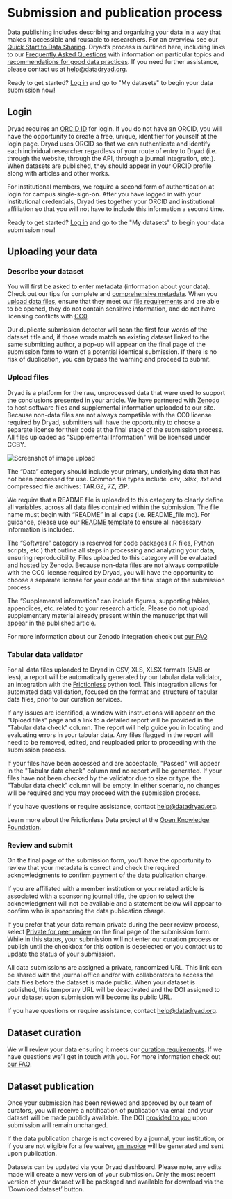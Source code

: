 # Submission and publication process</h1>

<p>
    Data publishing includes describing and organizing your data in a way that makes it accessible and reusable to
    researchers. For an overview see our <a href="/docs/QuickstartGuideToDataSharing.pdf">Quick Start to Data Sharing</a>.
    Dryad’s process is outlined here, including links to our <a href="/stash/faq">Frequently Asked Questions</a> with
    information on particular topics and <a href="/stash/best_practices">recommendations for good data practices</a>. If
    you need further assistance, please contact us at <a href="mailto:help@datadryad.org">help@datadryad.org</a>.
</p>

<p>Ready to get started? <a href="/stash/">Log in</a> and go to "My datasets" to begin your data submission now!</p>

## Login

<p>
    Dryad requires an <a href="https://orcid.org">ORCID ID</a> for login. If you do not have an ORCID, you will have the
    opportunity to create a free, unique, identifier for yourself at the login page. Dryad uses ORCID so that we can
    authenticate and identify each individual researcher regardless of your route of entry to Dryad (i.e. through the
    website, through the API, through a journal integration, etc.). When datasets are published, they should appear in
    your ORCID profile along with articles and other works.
</p>

<p>
    For institutional members, we require a second form of authentication at login for campus single-sign-on. After you
    have logged in with your institutional credentials, Dryad ties together your ORCID and institutional affiliation so
    that you will not have to include this information a second time.
</p>

<p>
  Ready to get started? <a href="/stash/sessions/choose_login">Log in</a> and go to the "My datasets" to begin your data
  submission now!
</p>

## Uploading your data

<h3>Describe your dataset</h3>
<p>
    You will first be asked to enter metadata (information about your data). Check out our tips for complete and <a href="/stash/faq#what-should-i-include-in-my-metadata">comprehensive metadata</a>.  When you <a href="/faq#how-do-i-upload-my-files">upload data files</a>,
    ensure that they meet our <a href="/stash/faq#how-should-i-prepare-my-data-files-before-submitting">file requirements</a> and are able to be opened, they do not
    contain sensitive information, and do not have licensing conflicts with <a href="/stash/faq#why-cc0">CC0</a>.
</p>

<p>
  Our duplicate submission detector will scan the first four words of the dataset title and, if those words match an
  existing dataset linked to the same submitting author, a pop-up will appear on the final page of the submission
  form to warn of a potential identical submission. If there is no risk of duplication, you can bypass the warning
  and proceed to submit.
</p>

<h3>Upload files</h3>

<p>
  Dryad is a platform for the raw, unprocessed data that were used to support the conclusions presented in your
  article. We have partnered with <a href="https://zenodo.org/" target="_blank">Zenodo</a> to host
  software files and supplemental information uploaded to our site.
  Because non-data files are not always compatible with the CC0 license required by Dryad, submitters will have 
  the opportunity to choose a  separate license for their code at the final stage of the submission process. 
  All files uploaded as "Supplemental Information" will be licensed under CCBY. 
</p>

<img src="/images/dryad_upload.png" alt="Screenshot of image upload" />

<p>
  The “Data” category should include your primary, underlying data that has not been processed for use. Common file
  types include .csv, .xlsx, .txt and compressed file archives: TAR.GZ, 7Z, ZIP. 
</p>

<p>
  We require that a README file is uploaded to this category to clearly define all variables, across all data files 
  contained within the submission. The file name must begin with “README” in all caps (i.e. README_file.md). 
  For guidance, please use our <a href="https://datadryad.org/docs/README.md"> README template</a>
  to ensure all necessary information is included. 
</p>

<p>
  The “Software” category is reserved for code packages (.R files, Python scripts, etc.) that outline
  all steps in processing and analyzing your data, ensuring reproducibility. Files uploaded to this
  category will be evaluated and hosted by Zenodo. Because non-data files are not always compatible
  with the CC0 license required by Dryad, you will have the opportunity to choose a separate license
  for your code at the final stage of the submission process
</p>

<p>
  The “Supplemental information” can include figures, supporting tables, appendices, etc. related
  to your research article. Please do not upload supplementary material already present within the
  manuscript that will appear in the published article.
</p>

<p>
    For more information about our Zenodo integration check
    out <a href="/stash/faq#how-do-dryad-zenodo-partner-and-integrate">our FAQ</a>.
</p>

<h3>Tabular data validator</h3>

<p>
For all data files uploaded to Dryad in CSV, XLS, XLSX formats (5MB or less), a report will be automatically generated by our tabular data validator, an integration with the <a href="https://frictionlessdata.io/">Frictionless</a> python tool. This integration allows for automated data validation, focused on the format and structure of tabular data files, prior to our curation services.
</p>

<p>
If any issues are identified, a window with instructions will appear on the
"Upload files" page and a link to a detailed report will be provided in the
"Tabular data check" column. The report will help guide you in locating and
evaluating errors in your tabular data. Any files flagged in the report will
need to be removed, edited, and reuploaded prior to proceeding with the
submission process.
</p>

<p>
If your files have been accessed and are acceptable, "Passed" will appear in the
"Tabular data check" column and no report will be generated. If your files have
not been checked by the validator due to size or type, the "Tabular data check"
column will be empty. In either scenario, no changes will be required and you
may proceed with the submission process.
</p>

<p>
If you have questions or require assistance, contact <a href="mailto:help@datadryad.org">help@datadryad.org</a>.
</p>

<p>
Learn more about the Frictionless Data project at the <a href="https://frictionlessdata.io/">Open Knowledge
Foundation</a>. 
</p>

<h3>Review and submit</h3>

<p>
  On the final page of the submission form, you’ll have the opportunity to review that your
  metadata is correct and check the required acknowledgments to confirm payment of the data
  publication charge.
</p>

<p>
  If you are affiliated with a member institution or your related article is associated with a sponsoring
  journal title, the option to select the acknowledgment will not be available and a statement
  below will appear to confirm who is sponsoring the data publication charge.
</p>

<p>
  If you prefer that your data remain private during the peer review process, select <a href="/stash/faq#how-does-dryad-s-private-for-peer-review-feature-work">Private for peer review</a>
  on the final page of the submission form. While in this status, your submission will not enter
  our curation process or publish until the checkbox for this option is deselected or you contact
  us to update the status of your submission.
</p>

<p>All data submissions are assigned a private, randomized URL. This link can be shared with the journal office and/or with collaborators to access the data files before the dataset is made public. When your dataset is published, this temporary URL will be deactivated and the DOI assigned to your dataset upon submission will become its public URL.</p>

<p>If you have questions or require assistance, contact <a href="mailto:help@datadryad.org">help@datadryad.org</a>.</p>

## Dataset curation
<p>
    We will review your data ensuring it meets our <a href="/stash/faq#what-happens-during-curation">curation requirements</a>. If we have
    questions we’ll get in touch with you. For more information check out <a href="/stash/faq">our FAQ</a>.
</p>

## Dataset publication

<p>
  Once your submission has been reviewed and approved by our team of curators, you will receive a notification of 
  publication via email and your dataset will be made publicly available. The DOI <a href="/stash/faq#how-do-i-cite-my-data">provided 
  to you</a> upon submission will remain unchanged.
</p>

<p>
  If the data publication charge is not covered by a journal, your institution, or if you are not eligible for a 
  fee waiver, <a href="/stash/faq#how-much-does-it-cost">an invoice</a> will be generated and sent upon publication.
</p>

<p>
  Datasets can be updated via your Dryad dashboard. Please note, any edits made will create a new version of your 
  submission. Only the most recent version of your dataset will be packaged and available for download via the 
  ‘Download dataset’ button.
</p>
